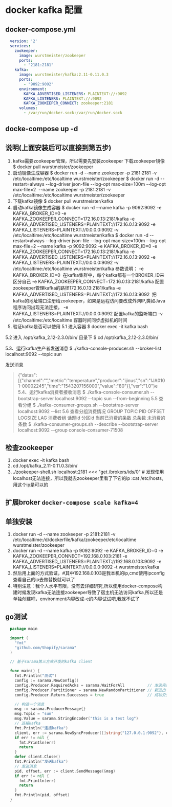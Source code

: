 # docker kafka 配置

## docker-compose.yml

```yml
  version: '2'
  services:
    zookeeper:
      image: wurstmeister/zookeeper
      ports:
        - "2181:2181"
    kafka:
      image: wurstmeister/kafka:2.11-0.11.0.3
      ports:
        - "9092:9092"
      environment:
        KAFKA_ADVERTISED_LISTENERS: PLAINTEXT://:9092
        KAFKA_LISTENERS: PLAINTEXT://:9092
        KAFKA_ZOOKEEPER_CONNECT: zookeeper:2181
      volumes:
        - /var/run/docker.sock:/var/run/docker.sock
```

## docke-compose up -d

## 说明(上面安装后可以直接到第五步)

1. kafka需要zookeeper管理，所以需要先安装zookeeper
下载zookeeper镜像
$ docker pull wurstmeister/zookeeper
2. 启动镜像生成容器
$ docker run -d --name zookeeper -p 2181:2181 -v /etc/localtime:/etc/localtime wurstmeister/zookeeper
$ docker run -d --restart=always --log-driver json-file --log-opt max-size=100m --log-opt max-file=2  --name zookeeper -p 2181:2181 -v /etc/localtime:/etc/localtime wurstmeister/zookeeper
3. 下载kafka镜像
$ docker pull wurstmeister/kafka
4. 启动kafka镜像生成容器
$ docker run -d --name kafka -p 9092:9092 -e KAFKA_BROKER_ID=0 -e KAFKA_ZOOKEEPER_CONNECT=172.16.0.13:2181/kafka -e KAFKA_ADVERTISED_LISTENERS=PLAINTEXT://172.16.0.13:9092 -e KAFKA_LISTENERS=PLAINTEXT://0.0.0.0:9092 -v /etc/localtime:/etc/localtime wurstmeister/kafka
$ docker run -d --restart=always --log-driver json-file --log-opt max-size=100m --log-opt max-file=2 --name kafka -p 9092:9092 -e KAFKA_BROKER_ID=0 -e KAFKA_ZOOKEEPER_CONNECT=172.16.0.13:2181/kafka -e KAFKA_ADVERTISED_LISTENERS=PLAINTEXT://172.16.0.13:9092 -e KAFKA_LISTENERS=PLAINTEXT://0.0.0.0:9092 -v /etc/localtime:/etc/localtime wurstmeister/kafka
参数说明：
  -e KAFKA_BROKER_ID=0  在kafka集群中，每个kafka都有一个BROKER_ID来区分自己
  -e KAFKA_ZOOKEEPER_CONNECT=172.16.0.13:2181/kafka 配置zookeeper管理kafka的路径172.16.0.13:2181/kafka
  -e KAFKA_ADVERTISED_LISTENERS=PLAINTEXT://172.16.0.13:9092  把kafka的地址端口注册给zookeeper，如果是远程访问要改成外网IP,类如Java程序访问出现无法连接。
  -e KAFKA_LISTENERS=PLAINTEXT://0.0.0.0:9092 配置kafka的监听端口
  -v /etc/localtime:/etc/localtime 容器时间同步虚拟机的时间
5. 验证kafka是否可以使用
5.1 进入容器
$ docker exec -it kafka bash

5.2 进入 /opt/kafka_2.12-2.3.0/bin/ 目录下
$ cd /opt/kafka_2.12-2.3.0/bin/

5.3、运行kafka生产者发送消息
$ ./kafka-console-producer.sh --broker-list localhost:9092 --topic sun

发送消息
> {"datas":[{"channel":"","metric":"temperature","producer":"ijinus","sn":"IJA0101-00002245","time":"1543207156000","value":"80"}],"ver":"1.0"}e
5.4、运行kafka消费者接收消息
$ ./kafka-console-consumer.sh --bootstrap-server localhost:9092 --topic sun --from-beginning
5.5  查看分组
$ ./kafka-consumer-groups.sh --bootstrap-server localhost:9092 --list
5.6  查看分组消费情况
GROUP     TOPIC     PID       OFFSET             LOGSIZE   LAG
消费者组  话题id    分区id    当前已消费的条数   总条数    未消费的条数
$ ./kafka-consumer-groups.sh --describe --bootstrap-server localhost:9092 --group console-consumer-71508

## 检查zookeeper

1. docker exec -it kafka bash
2. cd /opt/kafka_2.11-0.11.0.3/bin/
3. ./zookeeper-shell.sh localhost:2181 <<< "get /brokers/ids/0" # 发现使用localhost无法连接，所以我就去zookeeper里看了下它的ip :cat /etc/hosts,用这个ip是可以的

## 扩展broker `docker-compose scale kafka=4`

## 单独安装

1. docker run -d --name zookeeper -p 2181:2181 -v /etc/localtime:/d/dockerfile/kafka/zookeeper/etc/localtime wurstmeister/zookeeper
2. docker run  -d --name kafka -p 9092:9092 -e KAFKA_BROKER_ID=0 -e KAFKA_ZOOKEEPER_CONNECT=192.168.0.103:2181 -e KAFKA_ADVERTISED_LISTENERS=PLAINTEXT://192.168.0.103:9092 -e KAFKA_LISTENERS=PLAINTEXT://0.0.0.0:9092 -t wurstmeister/kafka
3. 然后用上面的方式验证，#其中192.168.0.103是我本机的ip,cmd使用ipconfig查看自己的ip去做替换就可以了
4. 特别注意：我个人水平有限，没有去详细研究,所以使用docker-compose构建时候发现kafka无法连接zookeeper导致了宿主机无法访问kafka,所以还是单独创建吧，environment内容改成-e的内容试试吧,我就不试了

## go测试

```go
  package main

  import (
    "fmt"
    "github.com/Shopify/sarama"
  )

  // 基于sarama第三方库开发的kafka client

  func main() {
    fmt.Println("测试")
    config := sarama.NewConfig()
    config.Producer.RequiredAcks = sarama.WaitForAll          // 发送完数据需要leader和follow都确认
    config.Producer.Partitioner = sarama.NewRandomPartitioner // 新选出一个partition
    config.Producer.Return.Successes = true                   // 成功交付的消息将在success channel返回

    // 构造一个消息
    msg := sarama.ProducerMessage{}
    msg.Topic = "sun"
    msg.Value = sarama.StringEncoder("this is a test log")
    // 连接kafka
    fmt.Println("连接kafka")
    client, err := sarama.NewSyncProducer([]string{"127.0.0.1:9092"}, config)
    if err != nil {
      fmt.Println(err)
      return
    }
    defer client.Close()
    fmt.Println("发送kafka")
    // 发送消息
    pid, offset, err := client.SendMessage(&msg)
    if err != nil {
      fmt.Println(err)
      return
    }
    fmt.Println(pid, offset)
  }
```
